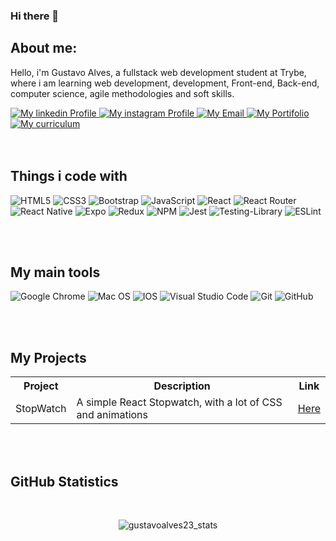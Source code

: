 ### Hi there 👋

<h2>About me:</h2>
<p>Hello, i'm Gustavo Alves, a fullstack web development student at Trybe, where i am learning web development, development, Front-end, Back-end, computer science, agile methodologies and soft skills.
</p>
<a href="https://www.linkedin.com/in/gumiyazaki/">
  <img alt="My linkedin Profile" src="https://img.shields.io/badge/linkedin-%230077B5.svg?style=for-the-badge&logo=linkedin&logoColor=white">
</a>
<a href="https://www.instagram.com/gustavoalves233/">
  <img alt="My instagram Profile" src="https://img.shields.io/badge/@gustavoalves233-%23E4405F.svg?style=for-the-badge&logo=Instagram&logoColor=white">
</a>
<a href="mailto:gustavoalves388@gmail.com">
  <img alt="My Email" src="https://img.shields.io/badge/Gmail-D14836?style=for-the-badge&logo=gmail&logoColor=white">
</a>
<a href="https://gustavoalves23.github.io/">
  <img alt="My Portifolio" src="https://img.shields.io/badge/Portfolio-%23000000.svg?style=for-the-badge&logo=firefox&logoColor=#FF7139">
</a>
<a href="https://docs.google.com/document/d/1EsVbDJQo2HzkZ-wzXy2ClNHmfLdRCcL-llfd3CBI1iE/edit?usp=sharing">
  <img alt="My curriculum" src="https://img.shields.io/badge/curriculum-%2300599C.svg?style=for-the-badge&logo=c&logoColor=white">
</a>
<br>
<br>
<br>


<h2>Things i code with</h2>

![HTML5](https://img.shields.io/badge/html5-%23E34F26.svg?style=for-the-badge&logo=html5&logoColor=white)
![CSS3](https://img.shields.io/badge/css3-%231572B6.svg?style=for-the-badge&logo=css3&logoColor=white)
![Bootstrap](https://img.shields.io/badge/bootstrap-%23563D7C.svg?style=for-the-badge&logo=bootstrap&logoColor=white)
![JavaScript](https://img.shields.io/badge/javascript-%23323330.svg?style=for-the-badge&logo=javascript&logoColor=%23F7DF1E)
![React](https://img.shields.io/badge/react-%2320232a.svg?style=for-the-badge&logo=react&logoColor=%2361DAFB)
![React Router](https://img.shields.io/badge/React_Router-CA4245?style=for-the-badge&logo=react-router&logoColor=white)
![React Native](https://img.shields.io/badge/react_native-%2320232a.svg?style=for-the-badge&logo=react&logoColor=%2361DAFB)
![Expo](https://img.shields.io/badge/expo-1C1E24?style=for-the-badge&logo=expo&logoColor=#D04A37)
![Redux](https://img.shields.io/badge/redux-%23593d88.svg?style=for-the-badge&logo=redux&logoColor=white)
![NPM](https://img.shields.io/badge/NPM-%23000000.svg?style=for-the-badge&logo=npm&logoColor=white)
![Jest](https://img.shields.io/badge/-jest-%23C21325?style=for-the-badge&logo=jest&logoColor=white)
![Testing-Library](https://img.shields.io/badge/-TestingLibrary-%23E33332?style=for-the-badge&logo=testing-library&logoColor=white)
![ESLint](https://img.shields.io/badge/ESLint-4B3263?style=for-the-badge&logo=eslint&logoColor=white)

<br>
<br>

<h2>My main tools</h2>

![Google Chrome](https://img.shields.io/badge/Google%20Chrome-4285F4?style=for-the-badge&logo=GoogleChrome&logoColor=white)
![Mac OS](https://img.shields.io/badge/mac%20os-000000?style=for-the-badge&logo=macos&logoColor=F0F0F0)
![IOS](https://img.shields.io/badge/iOS-000000?style=for-the-badge&logo=ios&logoColor=white)
![Visual Studio Code](https://img.shields.io/badge/Visual%20Studio%20Code-0078d7.svg?style=for-the-badge&logo=visual-studio-code&logoColor=white)
![Git](https://img.shields.io/badge/git-%23F05033.svg?style=for-the-badge&logo=git&logoColor=white)
![GitHub](https://img.shields.io/badge/github-%23121011.svg?style=for-the-badge&logo=github&logoColor=white)

<br>
<br>

<h2>My Projects</h2>
<table align="center">
  <tr>
    <th>Project</th>
    <th>Description</th>
    <th>Link</th>
  </tr>
  <tr>
  <td>StopWatch</td>
  <td>A simple React Stopwatch, with a lot of CSS and animations</td>
  <td><a href="https://gustavoalves23.github.io/stopwatch/">Here</a></td>
  </tr>
</table>
<br>
<br>

<h2>GitHub Statistics</h2>


<br>
<p align="center"> <img src="https://github-readme-stats.vercel.app/api?username=gustavoalves23&show_icons=true&theme=gotham" alt="gustavoalves23_stats" />

